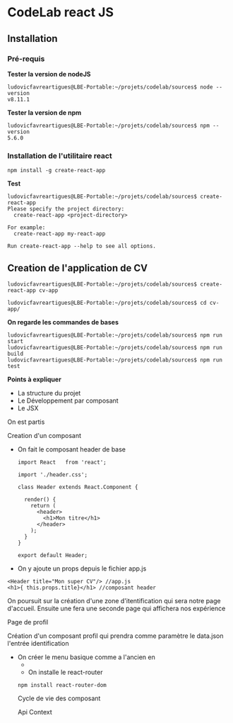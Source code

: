 # CodeLab react JS

## **Installation**

### Pré-requis

**Tester la version de nodeJS**

```
ludovicfavreartigues@LBE-Portable:~/projets/codelab/sources$ node --version
v8.11.1
```

**Tester la version de npm**

```
ludovicfavreartigues@LBE-Portable:~/projets/codelab/sources$ npm --version
5.6.0
```

### Installation de l'utilitaire react

```
npm install -g create-react-app
```

**Test** 

```
ludovicfavreartigues@LBE-Portable:~/projets/codelab/sources$ create-react-app
Please specify the project directory:
  create-react-app <project-directory>

For example:
  create-react-app my-react-app

Run create-react-app --help to see all options.
```

## Creation de l'application de CV

```
ludovicfavreartigues@LBE-Portable:~/projets/codelab/sources$ create-react-app cv-app	

ludovicfavreartigues@LBE-Portable:~/projets/codelab/sources$ cd cv-app/
```

**On regarde les commandes de bases**

```
ludovicfavreartigues@LBE-Portable:~/projets/codelab/sources$ npm run start
ludovicfavreartigues@LBE-Portable:~/projets/codelab/sources$ npm run build
ludovicfavreartigues@LBE-Portable:~/projets/codelab/sources$ npm run test
```

**Points à expliquer**

- La structure du projet
- Le Développement par composant
- Le JSX



On est partis

Creation d'un composant 

- On fait le composant header de base

  ```
  import React   from 'react';

  import './header.css';

  class Header extends React.Component {

    render() {
      return (
        <header>
          <h1>Mon titre</h1>
        </header>
      );
    }
  }

  export default Header;

  ```

- On y ajoute un props depuis le fichier app.js

```
<Header title="Mon super CV"/> //app.js
<h1>{ this.props.title}</h1> //composant header
```

On poursuit sur la création d'une zone d'itentification qui sera notre page d'accueil. Ensuite une fera une seconde page qui affichera nos expérience

Page de profil

Création d'un composant profil qui prendra comme paramètre le data.json l'entrée identification

- On créer le menu basique comme a l'ancien en <ul> <li>
- On installe le react-router

```
npm install react-router-dom
```

Cycle de vie des composant

Api Context
